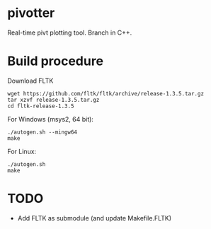 # pivotter

Real-time pivt plotting tool. Branch in C++.

# Build procedure

Download FLTK 

    wget https://github.com/fltk/fltk/archive/release-1.3.5.tar.gz
    tar xzvf release-1.3.5.tar.gz
    cd fltk-release-1.3.5

For Windows (msys2, 64 bit):

    ./autogen.sh --mingw64
    make

For Linux:

    ./autogen.sh
    make


# TODO

- Add FLTK as submodule (and update Makefile.FLTK)
